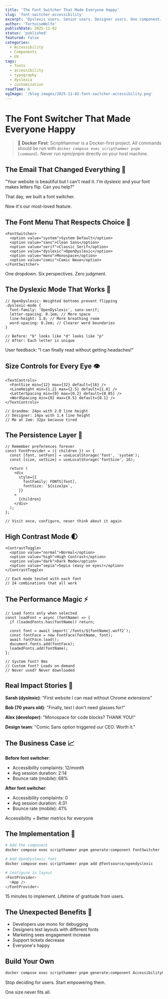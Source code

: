 ```yaml
---
title: 'The Font Switcher That Made Everyone Happy'
slug: 'font-switcher-accessibility'
excerpt: 'Dyslexic users. Senior users. Designer users. One component. Everyone wins.'
author: 'TortoiseWolfe'
publishDate: 2025-11-02
status: 'published'
featured: false
categories:
  - Accessibility
  - Components
  - UX
tags:
  - fonts
  - accessibility
  - typography
  - dyslexia
  - customization
readTime: 6
ogImage: '/blog-images/2025-11-02-font-switcher-accessibility.png'
---
```


# The Font Switcher That Made Everyone Happy

> 🐳 **Docker First**: ScriptHammer is a Docker-first project. All commands should be run with `docker compose exec scripthammer pnpm [command]`. Never run npm/pnpm directly on your host machine.

## The Email That Changed Everything 📧

"Your website is beautiful but I can't read it. I'm dyslexic and your font makes letters flip. Can you help?"

That day, we built a font switcher.

Now it's our most-loved feature.

## The Font Menu That Respects Choice 🎨

```tsx
<FontSwitcher>
  <option value="system">System Default</option>
  <option value="sans">Clean Sans</option>
  <option value="serif">Classic Serif</option>
  <option value="dyslexic">OpenDyslexic</option>
  <option value="mono">Monospace</option>
  <option value="comic">Comic Neue</option>
</FontSwitcher>
```

One dropdown. Six perspectives. Zero judgment.

## The Dyslexic Mode That Works 📖

```tsx
// OpenDyslexic: Weighted bottoms prevent flipping
.dyslexic-mode {
  font-family: 'OpenDyslexic', sans-serif;
  letter-spacing: 0.1em; // More space
  line-height: 1.8; // More breathing room
  word-spacing: 0.2em; // Clearer word boundaries
}

// Before: "b" looks like "d" looks like "p"
// After: Each letter is unique
```

User feedback: "I can finally read without getting headaches!"

## Size Controls for Every Eye 👁️

```tsx
<TextControls>
  <FontSize min={12} max={32} default={16} />
  <LineHeight min={1.2} max={2.5} default={1.6} />
  <LetterSpacing min={0} max={0.2} default={0.05} />
  <WordSpacing min={0} max={0.5} default={0.1} />
</TextControls>

// Grandma: 24px with 2.0 line height
// Designer: 14px with 1.4 line height
// Me at 2am: 32px because tired
```

## The Persistence Layer 🍪

```tsx
// Remember preferences forever
const FontProvider = ({ children }) => {
  const [font, setFont] = useLocalStorage('font', 'system');
  const [size, setSize] = useLocalStorage('fontSize', 16);

  return (
    <div
      style={{
        fontFamily: FONTS[font],
        fontSize: `${size}px`,
      }}
    >
      {children}
    </div>
  );
};

// Visit once, configure, never think about it again
```

## High Contrast Mode 🌓

```tsx
<ContrastToggle>
  <option value="normal">Normal</option>
  <option value="high">High Contrast</option>
  <option value="dark">Dark Mode</option>
  <option value="sepia">Sepia (easy on eyes)</option>
</ContrastToggle>

// Each mode tested with each font
// 24 combinations that all work
```

## The Performance Magic ⚡

```tsx
// Load fonts only when selected
const loadFont = async (fontName) => {
  if (loadedFonts.has(fontName)) return;

  const font = await import(`/fonts/${fontName}.woff2`);
  const fontFace = new FontFace(fontName, font);
  await fontFace.load();
  document.fonts.add(fontFace);
  loadedFonts.add(fontName);
};

// System font? 0ms
// Custom font? Loads on demand
// Never used? Never downloaded
```

## Real Impact Stories 💬

**Sarah (dyslexic)**: "First website I can read without Chrome extensions"

**Bob (70 years old)**: "Finally, text I don't need glasses for!"

**Alex (developer)**: "Monospace for code blocks? THANK YOU!"

**Design team**: "Comic Sans option triggered our CEO. Worth it."

## The Business Case 📈

**Before font switcher**:

- Accessibility complaints: 12/month
- Avg session duration: 2:14
- Bounce rate (mobile): 68%

**After font switcher**:

- Accessibility complaints: 0
- Avg session duration: 4:31
- Bounce rate (mobile): 41%

Accessibility = Better metrics for everyone

## The Implementation 🔧

```bash
# Add the component
docker compose exec scripthammer pnpm generate:component FontSwitcher

# Add OpenDyslexic font
docker compose exec scripthammer pnpm add @fontsource/opendyslexic

# Configure in layout
<FontProvider>
  <App />
</FontProvider>
```

15 minutes to implement.
Lifetime of gratitude from users.

## The Unexpected Benefits 🎁

- Developers use mono for debugging
- Designers test layouts with different fonts
- Marketing sees engagement increase
- Support tickets decrease
- Everyone's happy

## Build Your Own

```bash
docker compose exec scripthammer pnpm generate:component AccessibilityControls
```

Stop deciding for users.
Start empowering them.

One size never fits all.
